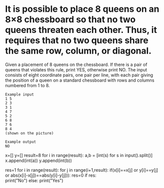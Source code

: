 # It is possible to place 8 queens on an 8×8 chessboard so that no two queens threaten each other. Thus, it requires that no two queens share the same row, column, or diagonal.  

Given a placement of 8 queens on the chessboard. If there is a pair of queens that violates this rule, print YES, otherwise print NO. The input consists of eight coordinate pairs, one pair per line, with each pair giving the position of a queen on a standard chessboard with rows and columns numbered from 1 to 8.

```
Example input
1 5
2 3
3 1
4 7
5 2
6 8
7 6
8 4
(shown on the picture)

Example output
NO
```

x=[]
y=[]
result=8
for i in range(result):
  a,b = [int(s) for s in input().split()]
  x.append(int(a))
  y.append(int(b))

res=1
for i in range(result):
  for j in range(i+1,result):
    if(x[i]==x[j] or y[i]==y[j] or abs(x[i]-x[j])==abs(y[i]-y[j])):
      res=0
if res:    
  print("No")
else:
  print("Yes")
